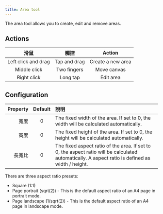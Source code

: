 ```yaml
---
title: Area tool
---
```


The area tool allows you to create, edit and remove areas.

## Actions

|          滑鼠         |      觸控      |       Action      |
| :-----------------: | :----------: | :---------------: |
| Left click and drag | Tap and drag | Create a new area |
|     Middle click    |  Two fingers |    Move canvas    |
|     Right click     |   Long tap   |     Edit area     |

## Configuration

| Property | Default | 說明                                                                                                                                                                                               |
| -------: | :-----: | :----------------------------------------------------------------------------------------------------------------------------------------------------------------------------------------------- |
|       寬度 |    0    | The fixed width of the area. If set to 0, the width will be calculated automatically.                                                                            |
|       高度 |    0    | The fixed height of the area. If set to 0, the height will be calculated automatically.                                                                          |
|      長寬比 |    0    | The fixed aspect ratio of the area. If set to 0, the aspect ratio will be calculated automatically. A aspect ratio is defined as width / height. |

There are three aspect ratio presets:

- Square (1:1)
- Page portrait (sqrt(2)) - This is the default aspect ratio of an A4 page in portrait mode.
- Page landscape (1/sqrt(2)) - This is the default aspect ratio of an A4 page in landscape mode.
